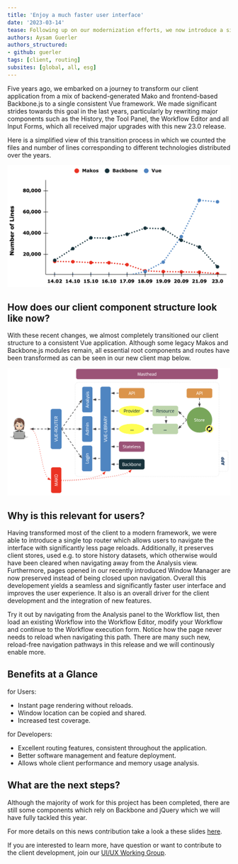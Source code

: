 ```yaml
---
title: 'Enjoy a much faster user interface'
date: '2023-03-14'
tease: Following up on our modernization efforts, we now introduce a single top-router written in Vue, which brings all our Vue components together in a seamless user experience, dramatically reducing the number of required page reloads when navigating the Galaxy user interface.
authors: Aysam Guerler
authors_structured:
- github: guerler
tags: [client, routing]
subsites: [global, all, esg]
---
```


Five years ago, we embarked on a journey to transform our client application from a mix of backend-generated Mako and frontend-based Backbone.js to a single consistent Vue framework. We made significant strides towards this goal in the last years, particularly by rewriting major components such as the History, the Tool Panel, the Workflow Editor and all Input Forms, which all received major upgrades with this new 23.0 release.

Here is a simplified view of this transition process in which we counted the files and number of lines corresponding to different technologies distributed over the years.

![Progress of transition](./linecount.png)

## How does our client component structure look like now?

With these recent changes, we almost completely transitioned our client structure to a consistent Vue application. Although some legacy Makos and Backbone.js modules remain, all essential root components and routes have been transformed as can be seen in our new client map below.

![Overview of client](./clientmap.png)

## Why is this relevant for users?

Having transformed most of the client to a modern framework, we were able to introduce a single top router which allows users to navigate the interface with significantly less page reloads. Additionally, it preserves client stores, used e.g. to store history datasets, which otherwise would have been cleared when navigating away from the Analysis view. Furthermore, pages opened in our recently introduced Window Manager are now preserved instead of being closed upon navigation. Overall this developement yields a seamless and significantly faster user interface and improves the user experience. It also is an overall driver for the client development and the integration of new features.

Try it out by navigating from the Analysis panel to the Workflow list, then load an existing Workflow into the Workflow Editor, modify your Workflow and continue to the Workflow execution form. Notice how the page never needs to reload when navigating this path. There are many such new, reload-free navigation pathways in this release and we will continously enable more.

## Benefits at a Glance

for Users:
* Instant page rendering without reloads.
* Window location can be copied and shared.
* Increased test coverage.

for Developers:
* Excellent routing features, consistent throughout the application.
* Better software management and feature deployment.
* Allows whole client performance and memory usage analysis.

## What are the next steps?

Although the majority of work for this project has been completed, there are still some components which rely on Backbone and jQuery which we will have fully tackled this year.

For more details on this news contribution take a look a these slides [here](./slides.pdf).

If you are interested to learn more, have question or want to contribute to the client development, join our [UI/UX Working Group](https://app.gitter.im/#/room/#galaxyproject_wg-ui-ux:gitter.im).

